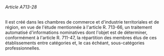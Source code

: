 ###### Article A713-28

Il est créé dans les chambres de commerce et d'industrie territoriales et de région, en vue de l'étude mentionnée à l'article R. 713-66, un traitement automatisé d'informations nominatives dont l'objet est de déterminer, conformément à l'article R. 711-47, la répartition des membres élus de ces établissements entre catégories et, le cas échéant, sous-catégories professionnelles.

